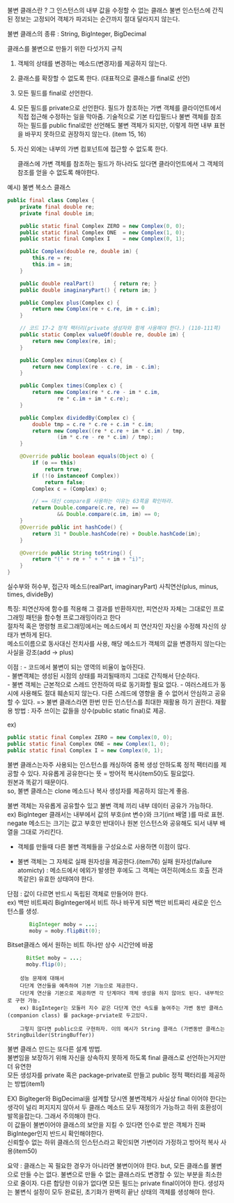 
불변 클래스란 ? 그 인스턴스의 내부 값을 수정할 수 없는 클래스
불변 인스턴스에 간직된 정보는 고정되어 객체가 파괴되는 순간까지 절대 달라지지 않는다.

불변 클래스의 종류 : String, BigInteger, BigDecimal

클래스를 불변으로 만들기 위한 다섯가지 규칙

1. 객체의 상태를 변경하는 메소드(변경자)를 제공하지 않는다.

2. 클래스를 확장할 수 없도록 한다. (대표적으로 클래스를 final로 선언)

3. 모든 필드를 final로 선언한다.

4. 모든 필드를 private으로 선언한다.
	필드가 참조하는 가변 객체를 클라이언트에서 직접 접근해 수정하는 일을 막아줌. 
	기술적으로 기본 타입필드나 불변 객체를 참조하는 필드를 public final로만 선언해도 불변 객체가 되지만, 
	이렇게 하면 내부 표현을 바꾸지 못하므로 권장하지 않는다. (item 15, 16)  
	
5. 자신 외에는 내부의 가변 컴포넌트에 접근할 수 없도록 한다.
   
	클래스에 가변 객체를 참조하는 필드가 하나라도 있다면 클라이언트에서 그 객체의 참조를 얻을 수 없도록 해야한다.
	
예시) 불변 복소스 클래스
```java
public final class Complex {
    private final double re;
    private final double im;

    public static final Complex ZERO = new Complex(0, 0);
    public static final Complex ONE  = new Complex(1, 0);
    public static final Complex I    = new Complex(0, 1);

    public Complex(double re, double im) {
        this.re = re;
        this.im = im;
    }

    public double realPart()      { return re; }
    public double imaginaryPart() { return im; }

    public Complex plus(Complex c) {
        return new Complex(re + c.re, im + c.im);
    }

    // 코드 17-2 정적 팩터리(private 생성자와 함께 사용해야 한다.) (110-111쪽)
    public static Complex valueOf(double re, double im) {
        return new Complex(re, im);
    }

    public Complex minus(Complex c) {
        return new Complex(re - c.re, im - c.im);
    }

    public Complex times(Complex c) {
        return new Complex(re * c.re - im * c.im,
                re * c.im + im * c.re);
    }

    public Complex dividedBy(Complex c) {
        double tmp = c.re * c.re + c.im * c.im;
        return new Complex((re * c.re + im * c.im) / tmp,
                (im * c.re - re * c.im) / tmp);
    }

    @Override public boolean equals(Object o) {
        if (o == this)
            return true;
        if (!(o instanceof Complex))
            return false;
        Complex c = (Complex) o;

        // == 대신 compare를 사용하는 이유는 63쪽을 확인하라.
        return Double.compare(c.re, re) == 0
                && Double.compare(c.im, im) == 0;
    }
    @Override public int hashCode() {
        return 31 * Double.hashCode(re) + Double.hashCode(im);
    }

    @Override public String toString() {
        return "(" + re + " + " + im + "i)";
    }
}


```

실수부와 허수부, 
접근자 메소드(realPart, imaginaryPart)
사칙연산(plus, minus, times, divideBy)

특징: 
	피연산자에 함수를 적용해 그 결과를 반환하지만, 피연산자 자체는 그대로인 프로그래밍 패턴을 함수형 프로그래밍이라고 한다    
	절차적 혹은 명령형 프로그래밍에서는 메소드에서 피 연산자인 자신을 수정해 자신의 상태가 변하게 된다.  
	메소드이름으로 동사대신 전치사를 사용, 해당 메소드가 객체의 값을 변경하지 않는다는 사실을 강조(add -> plus)    
	
이점 : 
	- 코드에서 불변이 되는 영역의 비율이 높아진다.   
	- 불변객체는 생성된 시점의 상태를 파괴될때까지 그대로 간직해서 단순하다.  
	- 불변 객체는 근본적으로 스레드 안전하여 따로 동기화할 필요 없다.
	- 여러스레드가 동시에 사용해도 절대 훼손되지 않는다. 다른 스레드에 영향을 줄 수 없어서 안심하고 공유 할 수 있다.
		=> 불변 클래스라면 한번 만든 인스턴스를 최대한 재활용 하기 권한다.
			재활용 방법 : 자주 쓰이는 값들을 상수(public static final)로 제공.
	
ex) 
```java
public static final Complex ZERO = new Complex(0, 0);
public static final Complex ONE = new Complex(1, 0);
public static final Complex I = new Complex(0, 1);
```


불변 클래스는자주 사용되는 인스턴스를 캐싱하여 중복 생성 안하도록 정적 팩터리를 제공할 수 있다.
자유롭게 공유한다는 뜻 = 방어적 복사(item50)도 필요없다.   
원본과 똑같기 때문이다.   
so, 불변 클래스는 clone 메소드나 복사 생성자를 제공하지 않는게 좋음.   

불변 객체는 자유롭게 공유할수 있고 불변 객체 끼리 내부 데이터 공유가 가능하다.   
ex) BigInteger 클래서는 내부에서 값의 부호(int 변수)와 크기(int 배열 )를 따로 표현.   
negate 메소드는 크기는 값고 부호만 반대이나 원본 인스턴스와 공유해도 되서 내부 배열을 그대로 가리킨다.   

- 객체를 만들때 다른 불변 객체들을 구성요소로 사용하면 이점이 많다.   

- 불변 객체는 그 자체로 실패 원자성을 제공한다.(item76)
	실패 원자성(failure atomicty) : 메소드에서 에외가 발생한 후에도 그 객체는 여전히(메소드 호출 전과 똑같은) 유효한 상태여야 한다.

단점 : 값이 다르면 반드시 독립된 객체로 만들어야 한다.   
	ex) 백만 비트짜리 BigInteger에서 비트 하나 바꾸게 되면 백만 비트짜리 새로운 인스턴스를 생성.   
 ```java
		BigInteger moby = ...;
		moby = moby.flipBit(0);
```		
Bitset클래스 에서 원하는 비트 하나만 상수 시간안에 바꿈   

  ```java
		BitSet moby = ...;
		moby.flip(0);
```
		
		성능 문제에 대해서    
		다단계 연산들을 예측하여 기본 기능으로 제공한다.   
		다단계 연산을 기본으로 제공하면 각 단계마다 객체 생성을 하지 않아도 된다. 내부적으로 구현 가능.   
		ex) BigInteger는 모둘러 지수 같은 다단계 연산 속도를 높여주는 가변 동반 클래스(companion class) 를 package-prviate로 두고있다.   
		
		그렇지 않다면 public으로 구현하자. 이의 예시가 String 클래스 (가변동반 클래스는 StringBuilder(StringBuffer))
	
 불변 클래스 만드는 또다른 설계 방법.  
 불변임을 보장하기 위해 자신을 상속하지 못하게 하도록 final 클래스로 선언하는거지만 더 유연한  
	모든 생성자를 private 혹은 package-private로 만들고 public 정적 팩터리를 제공하는 방법(item1)  
	
EX) BigIteger와 BigDecimal을 설계할 당시엔 불변객체가 사실상 final 이어야 한다는 생각이 널리 퍼지지지 않아서 
두 클래스 메소드 모두 재정의가 가능하고 하위 호환성이 발목을잡는다. 그래서 주의해야 한다.   
이 값들이 불변이어야 클래스의 보안을 지킬 수 있다면 인수로 받은 객체가 진짜 BigInteger인지 반드시 확인해야한다.   
	신뢰할수 없는 하위 클래스의 인스턴스라고 확인되면 가변이라 가정하고 방어적 복사 사용(item50)   
	
	
요약 : 클래스는 꼭 필요한 경우가 아니라면 불변이어야 한다.
	but, 모든 클래스를 불변으로 만들 수는 없다. 불변으로 만들 수 없는 클래스라도 변경할 수 있는 부분을 최소한으로 줄이자.
	다른 합당한 이유가 없다면 모든 필드는 private final이어야 한다.
	생성자는 불변식 설정이 모두 완료된, 초기화가 완벽히 끝난 상태의 객체를 생성해야 한다.
